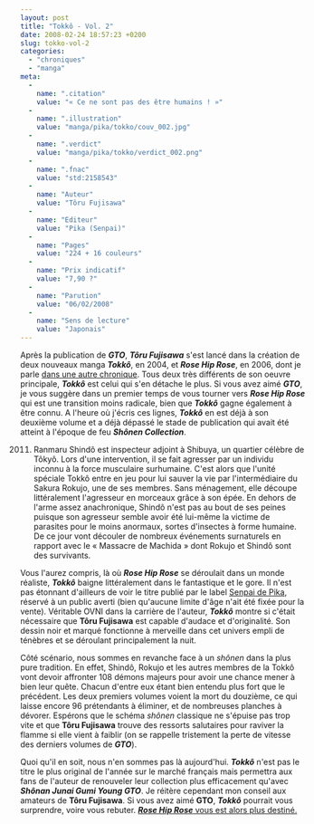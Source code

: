 ```yaml
---
layout: post
title: "Tokkô - Vol. 2"
date: 2008-02-24 18:57:23 +0200
slug: tokko-vol-2
categories:
  - "chroniques"
  - "manga"
meta:
  -
    name: ".citation"
    value: "« Ce ne sont pas des être humains ! »"
  -
    name: ".illustration"
    value: "manga/pika/tokko/couv_002.jpg"
  -
    name: ".verdict"
    value: "manga/pika/tokko/verdict_002.png"
  -
    name: ".fnac"
    value: "std:2158543"
  -
    name: "Auteur"
    value: "Tôru Fujisawa"
  -
    name: "Editeur"
    value: "Pika (Senpai)"
  -
    name: "Pages"
    value: "224 + 16 couleurs"
  -
    name: "Prix indicatif"
    value: "7,90 ?"
  -
    name: "Parution"
    value: "06/02/2008"
  -
    name: "Sens de lecture"
    value: "Japonais"
---
```


Après la publication de _**GTO**_, _**Tôru Fujisawa**_ s'est lancé dans la création de deux nouveaux manga _**Tokkô**_, en 2004, et _**Rose Hip Rose**_, en 2006, dont je parle [dans une autre chronique](http://www.mangaleera.com/index.php/rose-hip-rose-vol-1). Tous deux très différents de son oeuvre principale, _**Tokkô**_ est celui qui s'en détache le plus. Si vous avez aimé _**GTO**_, je vous suggère dans un premier temps de vous tourner vers _**Rose Hip Rose**_ qui est une transition moins radicale, bien que _**Tokkô**_ gagne également à être connu. A l'heure où j'écris ces lignes, _**Tokkô**_ en est déjà à son deuxième volume et a déjà dépassé le stade de publication qui avait été atteint à l'époque de feu _**Shônen Collection**_.

2011. Ranmaru Shindô est inspecteur adjoint à Shibuya, un quartier célèbre de Tôkyô. Lors d'une intervention, il se fait agresser par un individu inconnu à la force musculaire surhumaine. C'est alors que l'unité spéciale Tokkô entre en jeu pour lui sauver la vie par l'intermédiaire du Sakura Rokujo, une de ses membres. Sans ménagement, elle découpe littéralement l'agresseur en morceaux grâce à son épée. En dehors de l'arme assez anachronique, Shindô n'est pas au bout de ses peines puisque son agresseur semble avoir été lui-même la victime de parasites pour le moins anormaux, sortes d'insectes à forme humaine. De ce jour vont découler de nombreux événements surnaturels en rapport avec le « Massacre de Machida » dont Rokujo et Shindô sont des survivants.

Vous l'aurez compris, là où _**Rose Hip Rose**_ se déroulait dans un monde réaliste, _**Tokkô**_ baigne littéralement dans le fantastique et le gore. Il n'est pas étonnant d'ailleurs de voir le titre publié par le label [Senpai de Pika](http://www.senpai.fr), réservé à un public averti (bien qu'aucune limite d'âge n'ait été fixée pour la vente). Véritable OVNI dans la carrière de l'auteur, _**Tokkô**_ montre si c'était nécessaire que **Tôru Fujisawa** est capable d'audace et d'originalité. Son dessin noir et marqué fonctionne à merveille dans cet univers empli de ténèbres et se déroulant principalement la nuit.

Côté scénario, nous sommes en revanche face à un _shônen_ dans la plus pure tradition. En effet, Shindô, Rokujo et les autres membres de la Tokkô vont devoir affronter 108 démons majeurs pour avoir une chance mener à bien leur quête. Chacun d'entre eux étant bien entendu plus fort que le précédent. Les deux premiers volumes voient la mort du douzième, ce qui laisse encore 96 prétendants à éliminer, et de nombreuses planches à dévorer. Espérons que le schéma _shônen_ classique ne s'épuise pas trop vite et que **Tôru Fujisawa** trouve des ressorts salutaires pour raviver la flamme si elle vient à faiblir (on se rappelle tristement la perte de vitesse des derniers volumes de _**GTO**_).

Quoi qu'il en soit, nous n'en sommes pas là aujourd'hui. _**Tokkô**_ n'est pas le titre le plus original de l'année sur le marché français mais permettra aux fans de l'auteur de renouveler leur collection plus efficacement qu'avec _**Shônan Junai Gumi Young GTO**_. Je réitère cependant mon conseil aux amateurs de **Tôru Fujisawa**. Si vous avez aimé **GTO**, _**Tokkô**_ pourrait vous surprendre, voire vous rebuter. [_**Rose Hip Rose**_ vous est alors plus destiné.](http://www.mangaleera.com/index.php/rose-hip-rose-vol-1)